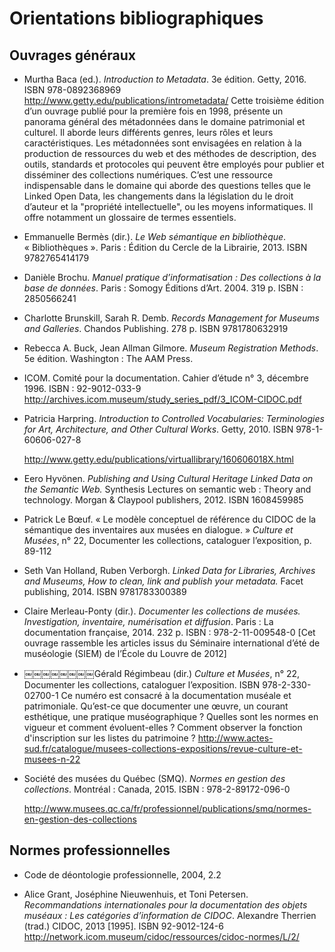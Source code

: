 # Orientations bibliographiques

## Ouvrages généraux

- Murtha Baca (ed.). *Introduction to Metadata*. 3e édition. Getty, 2016. ISBN 978-0892368969
  http://www.getty.edu/publications/intrometadata/
  Cette troisième édition d’un ouvrage publié pour la première fois en 1998, présente un panorama général des métadonnées dans le domaine patrimonial et culturel. Il aborde leurs différents genres, leurs rôles et leurs caractéristiques. Les métadonnées sont envisagées en relation à la production de ressources du web et des méthodes de description, des outils, standards et protocoles qui peuvent être employés pour publier et disséminer des collections numériques. 
  C’est une ressource indispensable dans le domaine qui aborde des questions telles que le Linked Open Data, les changements dans la législation du le droit d’auteur et la "propriété intellectuelle", ou les moyens informatiques. 
  Il offre notamment un glossaire de termes essentiels.

- Emmanuelle Bermès (dir.). *Le Web sémantique en bibliothèque*. « Bibliothèques ». Paris : Édition du Cercle de la Librairie, 2013. ISBN 9782765414179

- Danièle Brochu. *Manuel pratique d’informatisation : Des collections à la base de données*. Paris : Somogy Éditions d’Art. 2004. 319 p. ISBN : 2850566241

- Charlotte Brunskill, Sarah R. Demb. *Records Management for Museums and Galleries*. Chandos Publishing. 278 p. ISBN 9781780632919

- Rebecca A. Buck, Jean Allman Gilmore. *Museum Registration Methods*. 5e édition. Washington : The AAM Press.

- ICOM. Comité pour la documentation. Cahier d’étude n° 3, décembre 1996. ISBN : 92-9012-033-9
  http://archives.icom.museum/study_series_pdf/3_ICOM-CIDOC.pdf

- Patricia Harpring. *Introduction to Controlled Vocabularies: Terminologies for Art, Architecture, and Other Cultural Works*. Getty, 2010. ISBN 978-1-60606-027-8

  http://www.getty.edu/publications/virtuallibrary/160606018X.html

- Eero Hyvönen. *Publishing and Using Cultural Heritage Linked Data on the Semantic Web.* Synthesis Lectures on semantic web : Theory and technology. Morgan & Claypool publishers, 2012. ISBN 1608459985

- Patrick Le Bœuf. « Le modèle conceptuel de référence du CIDOC de la sémantique des inventaires aux musées en dialogue. » *Culture et Musées*, n° 22, Documenter les collections, cataloguer l’exposition, p. 89-112

- Seth Van Holland, Ruben Verborgh. *Linked Data for Libraries, Archives and Museums, How to clean, link and publish your metadata.* Facet publishing, 2014. ISBN 9781783300389

- Claire Merleau-Ponty (dir.). *Documenter les collections de musées. Investigation, inventaire, numérisation et diffusion*. Paris : La documentation française, 2014. 232 p. ISBN : 978-2-11-009548-0 [Cet ouvrage rassemble les articles issus du Séminaire international d’été de muséologie (SIEM) de l’École du Louvre de 2012]

- ￼￼￼￼￼￼￼￼Gérald Régimbeau (dir.) *Culture et Musées*, n° 22, Documenter les collections, cataloguer l’exposition. ISBN 978-2-330-02700-1
  Ce numéro est consacré à la documentation muséale et patrimoniale. Qu’est-ce que documenter une œuvre, un courant esthétique, une pratique muséographique ? Quelles sont les normes en vigueur et comment évoluent-elles ? Comment observer la fonction d'inscription sur les listes du patrimoine ?
  http://www.actes-sud.fr/catalogue/musees-collections-expositions/revue-culture-et-musees-n-22

- Société des musées du Québec (SMQ). *Normes en gestion des collections*. Montréal : Canada, 2015. ISBN : 978-2-89172-096-0

  http://www.musees.qc.ca/fr/professionnel/publications/smq/normes-en-gestion-des-collections


## Normes professionnelles

- Code de déontologie professionnelle, 2004, 2.2


- Alice Grant, Joséphine Nieuwenhuis, et Toni Petersen. *Recommandations internationales pour la documentation des objets muséaux : Les catégories d’information de CIDOC*. Alexandre Therrien (trad.) CIDOC, 2013 [1995]. ISBN 92-9012-124-6
  http://network.icom.museum/cidoc/ressources/cidoc-normes/L/2/